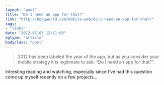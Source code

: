 ```yaml
---
layout: "post"
title: "Do I need an app for that?"
link: "http://boagworld.com/mobile-web/do-i-need-an-app-for-that/"
tags: 
- "links"
date: "2012-07-03 12:11:08"
ogtype: "article"
bodyclass: "post"
---
```


> 2012 has been labeled the year of the app, but as you consider your mobile strategy it is legitimate to ask: “Do I need an app for that?”.

Intresting reading and watching, especially since I’ve had this question come up myself recently on a few projects…